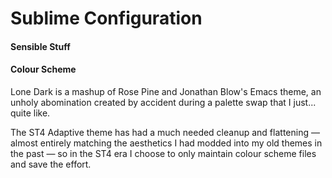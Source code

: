# Sublime Configuration

#### Sensible Stuff

#### Colour Scheme

Lone Dark is a mashup of Rose Pine and Jonathan Blow's Emacs theme, an unholy abomination created by accident during a palette swap that I just... quite like.

The ST4 Adaptive theme has had a much needed cleanup and flattening — almost entirely matching the aesthetics I had modded into my old themes in the past — so in the ST4 era I choose to only maintain colour scheme files and save the effort.